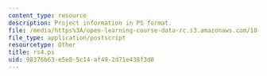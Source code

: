 ```yaml
---
content_type: resource
description: Project information in PS format.
file: /media/https%3A/open-learning-course-data-rc.s3.amazonaws.com/18-06ci-linear-algebra-communications-intensive-spring-2004/98376b63e5e85c14af492d71e438f3d8_rs4.ps
file_type: application/postscript
resourcetype: Other
title: rs4.ps
uid: 98376b63-e5e8-5c14-af49-2d71e438f3d8
---
```

